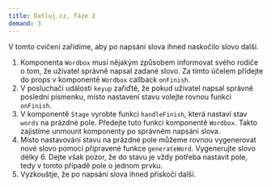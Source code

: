 ```yaml
---
title: Datluj.cz, fáze 2
demand: 3
---
```


V tomto cvičení zařídíme, aby po napsání slova ihned naskočilo slovo další.

1. Komponenta `Wordbox` musí nějakým způsobem informovat svého rodiče o tom, že uživatel správně napsal zadané slovo. Za tímto účelem přidejte do props v komponentě `Wordbox` callback `onFinish`.
1. V posluchači události `keyup` zařiďtě, že pokud uživatel napsal správně poslední písmenku, místo nastavení stavu volejte rovnou funkci `onFinish`.
1. V komponentě `Stage` vyrobte funkci `handleFinish`, která nastaví stav `words` na prázdné pole. Předejte tuto funkci komponentě `Wordbox`. Takto zajistíme unmount komponenty po správném napsání slova.
1. Místo nastavování stavu na prázdné pole můžeme rovnou vygenerovat nové slovo pomocí připravené funkce `generateWord`. Vygenerujte slovo délky 6. Dejte však pozor, že do stavu je vždy potřeba nastavit pole, tedy v tomto případě pole o jednom prvku.
1. Vyzkouštje, že po napsání slova ihned přiskočí další. 
